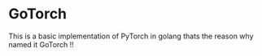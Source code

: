 # GoTorch

This is a basic implementation of PyTorch in golang thats the reason why named it GoTorch !!